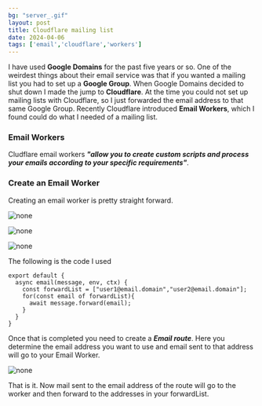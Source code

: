 ```yaml
---
bg: "server_.gif"
layout: post
title: Cloudflare mailing list
date: 2024-04-06
tags: ['email','cloudflare','workers']
---
```


I have used **Google Domains** for the past five years or so.  One of the weirdest things about their email service was that if you wanted a mailing list you had to set up a **Google Group**.  When Google Domains decided to shut down I made the jump to **Cloudflare**.  At the time you could not set up mailing lists with Cloudflare, so I just forwarded the email address to that same Google Group.  Recently Cloudflare introduced **Email Workers**, which I found could do what I needed of a mailing list.

### Email Workers
Cludflare email workers ***"allow you to create custom scripts and process your emails according to your specific requirements"***.

### Create an Email Worker
Creating an email worker is pretty straight forward.

![none](https://github.com/cbrookins/tech.brookins.info/raw/main/assets/images/cloudflare_email_worker_01.png "none")

![none](https://github.com/cbrookins/tech.brookins.info/raw/main/assets/images/cloudflare_email_worker_02.png "none")

![none](https://github.com/cbrookins/tech.brookins.info/raw/main/assets/images/cloudflare_email_worker_03.png "none")

The following is the code I used

```
export default {
  async email(message, env, ctx) {
    const forwardList = ["user1@email.domain","user2@email.domain"];
    for(const email of forwardList){
      await message.forward(email);
    }
  }
}
```

Once that is completed you need to create a ***Email route***.  Here you determine the email address you want to use and email sent to that address will go to your Email Worker.

![none](https://github.com/cbrookins/tech.brookins.info/raw/main/assets/images/cloudflare_email_route_01.png "none")

That is it.  Now mail sent to the email address of the route will go to the worker and then forward to the addresses in your forwardList.